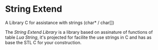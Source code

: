 
# String Extend

A Library C for assistance with strings (char* / char[])

The *String Extend Library* is a library based on assinature of functions of table *Lua String*, it's projected for facilite the use strings in C and has as base the STL C for your construction.